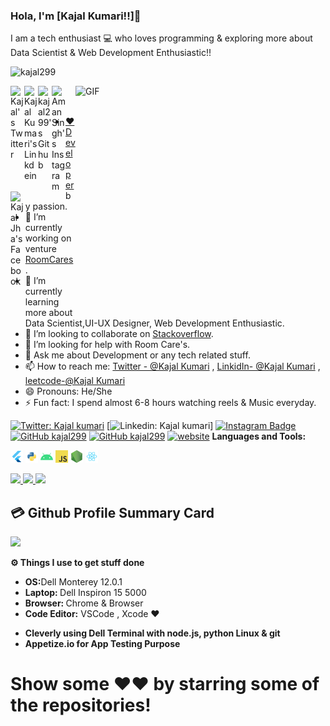 ### Hola, I'm [Kajal Kumari!!]👋
I am a tech enthusiast 💻 who loves programming & exploring more about Data Scientist & Web Development Enthusiastic!!
<p align="left">
<img src="https://komarev.com/ghpvc/?username=kajal299&label=Profile views&color=green&style=plastic" alt="kajal299" /> 
</p>
</a><img align="right" alt="GIF" src="https://camo.githubusercontent.com/992babdffd8c74a1502de375fbdf7e4d54773242/68747470733a2f2f6d656469612e67697068792e636f6d2f6d656469612f53576f536b4e36447854737a71494b4571762f67697068792e676966" width="400" height="355" />
</a>


<a href="https://twitter.com/jhak92160">
  <img align="left" alt="Kajal's Twitter" width="22px" src="https://cdn.jsdelivr.net/npm/simple-icons@v3/icons/twitter.svg" />
</a>
<a href="https://www.linkedin.com/in/kajal-kumari-203371248/">
  <img align="left" alt="Kajal Kumari's Linkdein" width="22px" src="https://cdn.jsdelivr.net/npm/simple-icons@v3/icons/linkedin.svg" />
</a>
<a href="https://github.com/kajal299">
  <img align="left" alt="kajal299's Github" width="22px" src="https://cdn.jsdelivr.net/npm/simple-icons@v3/icons/github.svg" />
</a>
<a href="https://www.instagram.com/__amansingh__0008/">
  <img align="left" alt="Aman Singh's Instagram" width="22px" src="https://cdn.jsdelivr.net/npm/simple-icons@v3/icons/instagram.svg" />
</a>
<a href="https://www.facebook.com/profile.php?id=100040742798116">
  <img align="left" alt="Kajal Jha's Facebook" width="22px" src="https://cdn.jsdelivr.net/npm/simple-icons@v3/icons/facebook.svg" />

	

<br/>
<br/>


- ❤️ [Developer](https://github.com/kajal299) by passion. 
- 🔭 I’m currently working on venture [RoomCares](https://www.facebook.com/roomcares/).
- 🌱 I’m currently learning more about Data Scientist,UI-UX Designer, Web Development Enthusiastic.
- 👯 I’m looking to collaborate on [Stackoverflow](https://stackoverflow.com/users/18575240/aman-singh).
- 🤔 I’m looking for help with Room Care's.
- 💬 Ask me about Development or any tech related stuff.
- 📫 How to reach me: [Twitter - @Kajal Kumari](https://twitter.com/jhak92160) , [LinkidIn- @Kajal Kumari](https://www.linkedin.com/in/kajal-kumari-203371248/) , [leetcode-@Kajal Kumari](https://leetcode.com/aman9113/)
- 😄 Pronouns: He/She   
- ⚡ Fun fact: I spend almost 6-8 hours watching reels & Music everyday.        
           
 
[![Twitter: Kajal kumari](https://img.shields.io/twitter/follow/KajalKumari?style=social)](https://twitter.com/Kajal)
[![Linkedin: Kajal kumari](https://img.shields.io/badge/-kajalkumari-blue?style=flat-square&logo=Linkedin&logoColor=white&link=https://www.linkedin.com/in/kajal-kumari-203371248/)]
[![Instagram Badge](https://img.shields.io/badge/-Instagram-e4405f?style=flat-square&logo=Instagram&logoColor=white)](https://www.instagram.com/__kaajal__22/) 
[![GitHub kajal299](https://img.shields.io/github/followers/kajal299?label=follow&style=social)](https://github.com/kajal299)
[![GitHub kajal299](https://img.shields.io/github/followers/kajal299?label=follow&style=social)](https://github.com/kajal299)
[![website](https://img.shields.io/badge/Portfolio-kajal.tech-2648ff?style=flat-square&logo=google-chrome)](
https://github.com/kajal299) 
**Languages and Tools:**  

<code><img height="20" src="https://raw.githubusercontent.com/github/explore/80688e429a7d4ef2fca1e82350fe8e3517d3494d/topics/flutter/flutter.png"></code>
<code><img height="20" src="https://raw.githubusercontent.com/github/explore/80688e429a7d4ef2fca1e82350fe8e3517d3494d/topics/python/python.png"></code>
<code><img height="20" src="https://raw.githubusercontent.com/github/explore/80688e429a7d4ef2fca1e82350fe8e3517d3494d/topics/android/android.png"></code>
<code><img height="20" src="https://raw.githubusercontent.com/github/explore/80688e429a7d4ef2fca1e82350fe8e3517d3494d/topics/javascript/javascript.png"></code>
<code><img height="20" src="https://raw.githubusercontent.com/github/explore/80688e429a7d4ef2fca1e82350fe8e3517d3494d/topics/nodejs/nodejs.png"></code>
<code><img height="20" src="https://raw.githubusercontent.com/github/explore/80688e429a7d4ef2fca1e82350fe8e3517d3494d/topics/react/react.png"></code>   

<a href="https://github.com/kajal299">
<img height="114em"src="https://github-readme-stats.vercel.app/api?username=kajal299&show_icons=true&theme=algolia&include_all_commits=true&count_private=true"/>

<img height="114em" src="https://github-readme-stats-eight-theta.vercel.app/api/top-langs/?username=kajal299&layout=compact&langs_count=6&theme=algolia"/>
<img height="114em" src="https://github-readme-streak-stats.herokuapp.com/?user=kajal299&show_icons=true&locale=en&layout=compact&theme=algolia&line_height=0"/>
</a>

## 💳 Github Profile Summary Card
<p align="fitscreen">
  <img height= "237 em" src="https://github-profile-summary-cards.vercel.app/api/cards/profile-details?username=kajal299&theme=vue"/>
</p>


<b>⚙️ Things I use to get stuff done</b></summary>
  	<ul>
  	    <li><b>OS:</b>Dell Monterey 12.0.1</li>
	    <li><b>Laptop: </b> Dell Inspiron 15 5000</li>
  	    <li><b>Browser: </b>Chrome & Browser</li>
	    <li><b>Code Editor:</b> VSCode , Xcode ❤
 </li>
            <li><b>Cleverly using Dell Terminal with node.js, python Linux & git</li>
		<li><b>Appetize.io for App Testing Purpose </li>
	</ul>	

<div align="centre">
	

# Show some ❤❤ by starring some of the repositories!





</div>
   
